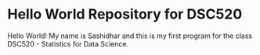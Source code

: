 # Hello World Repository for DSC520

Hello World! 
My name is Sashidhar and this is my first program for the class DSC520 - Statistics for Data Science.
